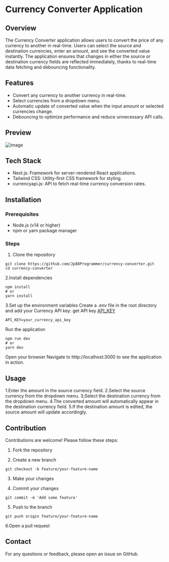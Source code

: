 # Currency Converter Application

## Overview
The Currency Converter application allows users to convert the price of any currency to another in real-time. Users can select the source and destination currencies, enter an amount, and see the converted value instantly. The application ensures that changes in either the source or destination currency fields are reflected immediately, thanks to real-time data fetching and debouncing functionality.

## Features
- Convert any currency to another currency in real-time.
- Select currencies from a dropdown menu.
- Automatic update of converted value when the input amount or selected currencies change.
- Debouncing to optimize performance and reduce unnecessary API calls.

## Preview 
![image](https://github.com/Jp88Programmer/currency-converter/assets/88284160/fe725048-0f14-4462-844c-49bfaa047331)

## Tech Stack
- Next.js: Framework for server-rendered React applications.
- Tailwind CSS: Utility-first CSS framework for styling.
- currencyapi.js: API to fetch real-time currency conversion rates.

## Installation

### Prerequisites
- Node.js (v14 or higher)
- npm or yarn package manager

### Steps

1. Clone the repository

```
git clone https://github.com/Jp88Programmer/currency-converter.git
cd currency-converter
```

2.Install dependencies

```
npm install
# or
yarn install
```

3.Set up the environment variables
Create a .env file in the root directory and add your Currency API key:
get API key  [API_KEY](https://currencyapi.com/docs/examples/currency-converter-javascript) 

```
API_KEY=your_currency_api_key
```
Run the application
```
npm run dev
# or
yarn dev
```

Open your browser
Navigate to http://localhost:3000 to see the application in action.

## Usage
1.Enter the amount in the source currency field.
2.Select the source currency from the dropdown menu.
3;Select the destination currency from the dropdown menu.
4.The converted amount will automatically appear in the destination currency field.
5.If the destination amount is edited, the source amount will update accordingly.

## Contribution
Contributions are welcome! Please follow these steps:

1. Fork the repository

2. Create a new branch

```
git checkout -b feature/your-feature-name
```
3. Make your changes

4. Commit your changes
```
git commit -m 'Add some feature'
```
5. Push to the branch
```
git push origin feature/your-feature-name
```

6.Open a pull request

## Contact
For any questions or feedback, please open an issue on GitHub.
